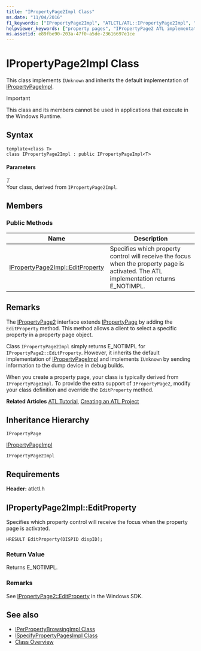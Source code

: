 ```yaml
---
title: "IPropertyPage2Impl Class"
ms.date: "11/04/2016"
f1_keywords: ["IPropertyPage2Impl", "ATLCTL/ATL::IPropertyPage2Impl", "ATLCTL/ATL::IPropertyPage2Impl::EditProperty"]
helpviewer_keywords: ["property pages", "IPropertyPage2 ATL implementation", "IPropertyPage2Impl class"]
ms.assetid: e89fbe90-203a-47f0-a5de-23616697e1ce
---
```

# IPropertyPage2Impl Class

This class implements `IUnknown` and inherits the default implementation of [IPropertyPageImpl](../../atl/reference/ipropertypageimpl-class.md).

> [!IMPORTANT]
>  This class and its members cannot be used in applications that execute in the Windows Runtime.

## Syntax

```
template<class T>
class IPropertyPage2Impl : public IPropertyPageImpl<T>
```

#### Parameters

*T*<br/>
Your class, derived from `IPropertyPage2Impl`.

## Members

### Public Methods

|Name|Description|
|----------|-----------------|
|[IPropertyPage2Impl::EditProperty](#editproperty)|Specifies which property control will receive the focus when the property page is activated. The ATL implementation returns E_NOTIMPL.|

## Remarks

The [IPropertyPage2](/windows/desktop/api/ocidl/nn-ocidl-ipropertypage2) interface extends [IPropertyPage](/windows/desktop/api/ocidl/nn-ocidl-ipropertypage) by adding the `EditProperty` method. This method allows a client to select a specific property in a property page object.

Class `IPropertyPage2Impl` simply returns E_NOTIMPL for `IPropertyPage2::EditProperty`. However, it inherits the default implementation of [IPropertyPageImpl](../../atl/reference/ipropertypageimpl-class.md) and implements `IUnknown` by sending information to the dump device in debug builds.

When you create a property page, your class is typically derived from `IPropertyPageImpl`. To provide the extra support of `IPropertyPage2`, modify your class definition and override the `EditProperty` method.

**Related Articles** [ATL Tutorial](../../atl/active-template-library-atl-tutorial.md), [Creating an ATL Project](../../atl/reference/creating-an-atl-project.md)

## Inheritance Hierarchy

`IPropertyPage`

[IPropertyPageImpl](../../atl/reference/ipropertypageimpl-class.md)

`IPropertyPage2Impl`

## Requirements

**Header:** atlctl.h

##  <a name="editproperty"></a>  IPropertyPage2Impl::EditProperty

Specifies which property control will receive the focus when the property page is activated.

```
HRESULT EditProperty(DISPID dispID);
```

### Return Value

Returns E_NOTIMPL.

### Remarks

See [IPropertyPage2::EditProperty](/windows/desktop/api/ocidl/nf-ocidl-ipropertypage2-editproperty) in the Windows SDK.

## See also

- [IPerPropertyBrowsingImpl Class](../../atl/reference/iperpropertybrowsingimpl-class.md)
- [ISpecifyPropertyPagesImpl Class](../../atl/reference/ispecifypropertypagesimpl-class.md)
- [Class Overview](../../atl/atl-class-overview.md)
